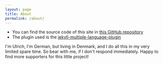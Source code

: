 ```yaml
---
layout: page
title: About
permalink: /about/
---
```


- You can find the source code of this site in [this GitHub repository](https://github.com/UlricusR/multilingual-github-pages)
- The plugin used is the [jekyll-multiple-language-plugin](https://github.com/kurtsson/jekyll-multiple-languages-plugin)

I'm Ulrich, I'm German, but living in Denmark, and I do all this in my very limited spare time. So bear with me, if I don't respond immediately. Happy to find more supporters for this little project!
